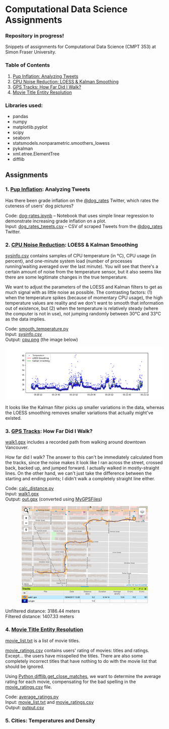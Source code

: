 # Computational Data Science Assignments

### Repository in progress! 

Snippets of assignments for Computational Data Science (CMPT 353) at Simon Fraser University.

### Table of Contents
1. [Pup Inflation: Analyzing Tweets](https://github.com/jeanetteandrews/ComputationalDataScience#1-pup-inflation-analyzing-tweets)
2. [CPU Noise Reduction: LOESS & Kalman Smoothing](https://github.com/jeanetteandrews/ComputationalDataScience#2-cpu-noise-reduction-loess--kalman-smoothing)
3. [GPS Tracks: How Far Did I Walk?](https://github.com/jeanetteandrews/ComputationalDataScience#3-gps-tracks-how-far-did-i-walk)
4. [Movie Title Entity Resolution](https://github.com/jeanetteandrews/ComputationalDataScience#4-movie-title-entity-resolution)

### Libraries used:
* pandas
* numpy 
* matplotlib.pyplot
* scipy
* seaborn
* statsmodels.nonparametric.smoothers_lowess
* pykalman
* xml.etree.ElementTree 
* difflib

## Assignments

### 1. [Pup Inflation](https://github.com/jeanetteandrews/ComputationalDataScience/tree/master/1_PupInflation): Analyzing Tweets

Has there been grade inflation on the [@dog_rates](https://twitter.com/dog_rates) Twitter, which rates the cuteness of users' dog pictures?

Code: [dog-rates.ipynb](https://github.com/jeanetteandrews/ComputationalDataScience/blob/master/1_PupInflation/dog-rates.ipynb) – Notebook that uses simple linear regression to demonstrate increasing grade inflation on a plot. <br />
Input: [dog_rates_tweets.csv](https://github.com/jeanetteandrews/ComputationalDataScience/blob/master/1_PupInflation/dog_rates_tweets.csv) – CSV of scraped Tweets from the [@dog_rates](https://twitter.com/dog_rates) Twitter.

### 2. [CPU Noise Reduction](https://github.com/jeanetteandrews/ComputationalDataScience/tree/master/2_CPUNoiseReduction): LOESS & Kalman Smoothing

[sysinfo.csv](https://github.com/jeanetteandrews/ComputationalDataScience/blob/master/2_CPUNoiseReduction/sysinfo.csv) contains samples of CPU temperature (in °C), CPU usage (in percent), and one-minute system load (number of processes running/waiting averaged over the last minute). You will see that there's a certain amount of noise from the temperature sensor, but it also seems like there are some legitimate changes in the true temperature.

We want to adjust the parameters of the LOESS and Kalman filters to get as much signal with as little noise as possible. The contrasting factors: (1) when the temperature spikes (because of momentary CPU usage), the high temperature values are reality and we don't want to smooth that information out of existence, but (2) when the temperature is relatively steady (where the computer is not in use), not jumping randomly between 30°C and 33°C as the data implies.

Code: [smooth_temperature.py](https://github.com/jeanetteandrews/ComputationalDataScience/blob/master/2_CPUNoiseReduction/smooth_temperature.py) <br />
Input: [sysinfo.csv](https://github.com/jeanetteandrews/ComputationalDataScience/blob/master/2_CPUNoiseReduction/sysinfo.csv) <br />
Output: [cpu.png](https://github.com/jeanetteandrews/ComputationalDataScience/blob/master/2_CPUNoiseReduction/cpu.png) (the image below)

<p align="center">
<img src="https://github.com/jeanetteandrews/ComputationalDataScience/blob/master/2_CPUNoiseReduction/cpu.png" width="500"/>
</p>

It looks like the Kalman filter picks up smaller variations in the data, whereas the LOESS smoothing removes smaller variations that actually might've existed.

### 3. [GPS Tracks](https://github.com/jeanetteandrews/ComputationalDataScience/tree/master/3_GPSTracks): How Far Did I Walk?

[walk1.gpx](https://github.com/jeanetteandrews/ComputationalDataScience/blob/master/3_GPSTracks/walk1.gpx) includes a recorded path from walking around downtown Vancouver.

How far did I walk? The answer to this can't be immediately calculated from the tracks, since the noise makes it look like I ran across the street, crossed back, backed up, and jumped forward. I actually walked in mostly-straight lines. On the other hand, we can't just take the difference between the starting and ending points; I didn't walk a completely straight line either.

Code: [calc_distance.py](https://github.com/jeanetteandrews/ComputationalDataScience/blob/master/3_GPSTracks/calc_distance.py) <br />
Input: [walk1.gpx](https://github.com/jeanetteandrews/ComputationalDataScience/blob/master/3_GPSTracks/walk1.gpx) <br />
Output: [out.gpx](https://github.com/jeanetteandrews/ComputationalDataScience/blob/master/3_GPSTracks/out.gpx) (converted using [MyGPSFiles](http://www.mygpsfiles.com/app/))

<p align="center">
<img src="https://github.com/jeanetteandrews/ComputationalDataScience/blob/master/3_GPSTracks/MyGPSFiles.png" width="400"/>
</p>

Unfiltered distance: 3186.44 meters <br />
Filtered distance: 1407.33 meters

### 4. [Movie Title Entity Resolution](https://github.com/jeanetteandrews/ComputationalDataScience/tree/master/4_MovieTitleEntityResolution)

[movie_list.txt](https://github.com/jeanetteandrews/ComputationalDataScience/blob/master/4_MovieTitleEntityResolution/movie_list.txt) is a list of movie titles.

[movie_ratings.csv](https://github.com/jeanetteandrews/ComputationalDataScience/blob/master/4_MovieTitleEntityResolution/movie_ratings.csv)  contains users' rating of movies: titles and ratings. Except... the users have misspelled the titles. There are also some completely incorrect titles that have nothing to do with the movie list that should be ignored.

Using [Python difflib.get_close_matches](https://docs.python.org/3/library/difflib.html#difflib.get_close_matches), we want to determine the average rating for each movie, compensating for the bad spelling in the [movie_ratings.csv](https://github.com/jeanetteandrews/ComputationalDataScience/blob/master/4_MovieTitleEntityResolution/movie_ratings.csv) file.

Code: [average_ratings.py](https://github.com/jeanetteandrews/ComputationalDataScience/blob/master/4_MovieTitleEntityResolution/average_ratings.py) <br />
Input: [movie_list.txt](https://github.com/jeanetteandrews/ComputationalDataScience/blob/master/4_MovieTitleEntityResolution/movie_list.txt) and [movie_ratings.csv](https://github.com/jeanetteandrews/ComputationalDataScience/blob/master/4_MovieTitleEntityResolution/movie_ratings.csv) <br />
Output: [output.csv](https://github.com/jeanetteandrews/ComputationalDataScience/blob/master/4_MovieTitleEntityResolution/output.csv)

### 5. Cities: Temperatures and Density
